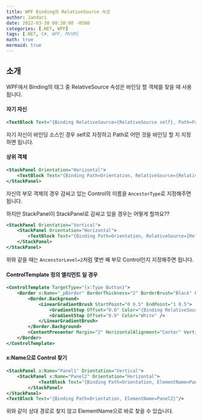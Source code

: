 ```yaml
---
title: WPF Binding의 RelativeSource 속성 
author: Jandari
date: 2022-03-30 08:30:00 -0500
categories: [.NET, WPF]
tags: [.NET, C#, WPF, MVVM]
math: true
mermaid: true
---
```


## 소개

WPF에서 Binding의 태그 중 RelativeSource 속성은 바인딩 할 객체를 찾을 때 사용됩니다.

#### 자기 자신

```xml
<TextBlock Text="{Binding RelativeSource={RelativeSource self}, Path=FontFamily}" />
```

자기 자신이 바인딩 소스인 경우 self로 자정하고 Path로 어떤 것을 바인딩 할 지 지정하면 됩니다.

#### 상위 객체

```xml
<StackPanel Orientation="Horizontal">
    <TextBlock Text="{Binding Path=Orientation, RelativeSource={RelativeSource AncestorType={x:Type StackPanel}}}"/>
</StackPanel>
```

자신의 부모 객체의 경우 감싸고 있는 Control의 이름을 `AncestorType`로 지정해주면 됩니다.

하지만 StackPanel이 StackPanel로 감싸고 있을 경우는 어떻게 할까요??


```xml
<StackPanel Orientation="Vertical">
    <StackPanel Orientation="Horizontal">
        <TextBlock Text="{Binding Path=Orientation, RelativeSource={RelativeSource AncestorType={x:Type StackPanel}, AncenstorLevel=2}}"/>
    </StackPanel>
</StackPanel>
```

위와 같을 때는 `AncenstorLevel=2`처럼 몇번 째 부모 Control인지 지정해주면 됩니다.

#### ControlTemplate 정의 엘리먼트 일 경우

```xml
<ControlTemplate TargetType="{x:Type Button}"> 
    <Border x:Name="_pBorder" BorderThickness="2" BorderBrush="Black" CornerRadius="20"> 
        <Border.Background> 
            <LinearGradientBrush StartPoint="0 0.5" EndPoint="1 0.5">
                <GradientStop Offset="0.0" Color="{Binding RelativeSource={RelativeSource TemplatedParent}, Path=Background.Color}" />
                <GradientStop Offset="0.9" Color="White" />
            </LinearGradientBrush>
        </Border.Background>
        <ContentPresenter Margin="2" HorizontalAlignment="Center" VerticalAlignment="Center" RecognizesAccessKey="True" />
    </Border>
</ControlTemplate>
```

#### x:Name으로 Control 찾기

```xml
<StackPanel x:Name="Panel1" Orientation="Vertical">
    <StackPanel x:Name="Panel2" Orientation="Horizontal">
            <TextBlock Text="{Binding Path=Orientation, ElementName=Panel1}"/>
        </StackPanel>
</StackPanel>
<TextBlock Text="{Binding Path=Orientation, ElementName=Panel2}"/>
```

위와 같이 상대 경로로 찾지 않고 ElementName으로 바로 찾을 수 있습니다.